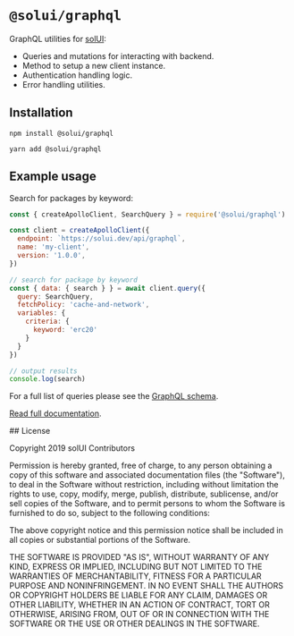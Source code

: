 # `@solui/graphql`

GraphQL utilities for [solUI](https://solui.dev):

* Queries and mutations for interacting with backend.
* Method to setup a new client instance.
* Authentication handling logic.
* Error handling utilities.


## Installation

```shell
npm install @solui/graphql
```

```shell
yarn add @solui/graphql
```

## Example usage

Search for packages by keyword:

```js
const { createApolloClient, SearchQuery } = require('@solui/graphql')

const client = createApolloClient({
  endpoint: `https://solui.dev/api/graphql`,
  name: 'my-client',
  version: '1.0.0',
})

// search for package by keyword
const { data: { search } } = await client.query({
  query: SearchQuery,
  fetchPolicy: 'cache-and-network',
  variables: {
    criteria: {
      keyword: 'erc20'
    }
  }
})

// output results
console.log(search)
```

For a full list of queries please see the [GraphQL schema](./src/typeDefs.js).

[Read full documentation](https://solui.dev/docs/packages/graphql).

## License

Copyright 2019 solUI Contributors

Permission is hereby granted, free of charge, to any person obtaining a copy of this software and associated documentation files (the "Software"), to deal in the Software without restriction, including without limitation the rights to use, copy, modify, merge, publish, distribute, sublicense, and/or sell copies of the Software, and to permit persons to whom the Software is furnished to do so, subject to the following conditions:

The above copyright notice and this permission notice shall be included in all copies or substantial portions of the Software.

THE SOFTWARE IS PROVIDED "AS IS", WITHOUT WARRANTY OF ANY KIND, EXPRESS OR IMPLIED, INCLUDING BUT NOT LIMITED TO THE WARRANTIES OF MERCHANTABILITY, FITNESS FOR A PARTICULAR PURPOSE AND NONINFRINGEMENT. IN NO EVENT SHALL THE AUTHORS OR COPYRIGHT HOLDERS BE LIABLE FOR ANY CLAIM, DAMAGES OR OTHER LIABILITY, WHETHER IN AN ACTION OF CONTRACT, TORT OR OTHERWISE, ARISING FROM, OUT OF OR IN CONNECTION WITH THE SOFTWARE OR THE USE OR OTHER DEALINGS IN THE SOFTWARE.
